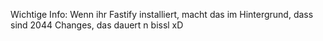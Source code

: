 Wichtige Info:
Wenn ihr Fastify installiert, macht das im Hintergrund, dass sind 2044 Changes, das dauert n bissl xD
